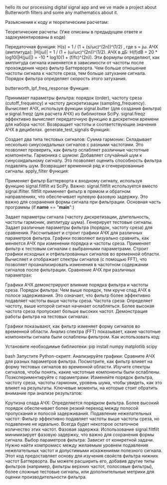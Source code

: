 hello its our processing digital signal app and we ve made a project about Butterworth filters and some any mathematics about it.


Разъяснения к коду и теоретическим расчетам:

Теоретические расчеты: (Уже описаны в предыдущем ответе и задокументированы в коде)

Передаточная функция: H(s) = 1 / (1 + (s/ωc)^(2n))^(1/2) , где s = jω.
АЧХ (амплитуда): |H(jω)| = 1 / (1 + (ω/ωc)^(2n))^(1/2).
АЧХ в дБ: H(f)dB = 20 * log10(|H(jω)|) = -10 * log10(1 + (f/fc)^(2n)).
Эти формулы определяют, как амплитуда сигнала изменяется в зависимости от частоты после прохождения через фильтр Баттерворта. Чем больше отношение частоты сигнала к частоте среза, тем больше затухание сигнала. Порядок фильтра определяет скорость этого затухания.

butterworth_lpf_freq_response Функция:

Принимает параметры фильтра: порядок (order), частоту среза (cutoff_frequency) и частоту дискретизации (sampling_frequency).
Вычисляет АЧХ, используя функции signal.butter (для создания фильтра) и signal.freqz (для расчета АЧХ) из библиотеки SciPy. signal.freqz эффективно вычисляет передаточную функцию в дискретном времени для набора частот.
Возвращает частоты и соответствующие значения АЧХ в децибелах.
generate_test_signals Функция:

Создает два типа тестовых сигналов:
Сумма гармоник: Складывает несколько синусоидальных сигналов с разными частотами. Это позволяет проверить, как фильтр ослабляет различные частотные компоненты.
Гармоника с шумом: Добавляет случайный шум к синусоидальному сигналу. Это позволяет оценить способность фильтра подавлять шум.
Возвращает временной ряд и сгенерированные сигналы.
apply_filter Функция:

Применяет фильтр Баттерворта к входному сигналу, используя функцию signal.filtfilt из SciPy.
Важно: signal.filtfilt используется вместо signal.lfilter. filtfilt применяет фильтр в прямом и обратном направлениях, что обеспечивает нулевую фазовую задержку. Это важно для сохранения формы сигнала при фильтрации.
Основная часть программы (if __name__ == "__main__":)

Задает параметры сигнала (частоту дискретизации, длительность, частоты гармоник, амплитуду шума).
Генерирует тестовые сигналы.
Задает различные параметры фильтра (порядок, частоту среза) для сравнения.
Рассчитывает и строит графики АЧХ для различных параметров фильтра. Графики позволяют визуально сравнить, как меняется АЧХ при изменении порядка и частоты среза.
Применяет фильтр к тестовым сигналам с выбранными параметрами.
Строит графики исходных и отфильтрованных сигналов во временной области.
Вычисляет и отображает спектры сигналов (с помощью FFT), что позволяет проанализировать изменения в частотном содержании сигналов после фильтрации.
Сравнение АЧХ при различных параметрах:

Графики АЧХ демонстрируют влияние порядка фильтра и частоты среза.
Порядок фильтра: Чем выше порядок, тем круче спад АЧХ в полосе задерживания. Это означает, что фильтр более эффективно подавляет частоты выше частоты среза.
Частота среза: Определяет частоту, выше которой сигнал начинает ослабляться. Более высокая частота среза пропускает больше высоких частот.
Демонстрация работы фильтра на тестовых сигналах:

Графики показывают, как фильтр изменяет форму сигналов во временной области.
Анализ спектра (FFT) показывает, какие частотные компоненты сигнала были ослаблены фильтром.
Как использовать код:

Установите необходимые библиотеки:
pip install numpy matplotlib scipy

bash
Запустите Python-скрипт.
Анализируйте графики:
Сравните АЧХ для разных параметров фильтра.
Посмотрите, как фильтр влияет на форму тестовых сигналов во временной области.
Изучите спектры сигналов, чтобы понять, какие частотные компоненты были ослаблены.
Поэкспериментируйте с параметрами: Изменяйте порядок фильтра, частоту среза, частоты гармоник, уровень шума, чтобы увидеть, как это влияет на результаты.
Ключевые моменты, на которые стоит обратить внимание при анализе результатов:

Крутизна спада АЧХ: Определяется порядком фильтра. Более высокий порядок обеспечивает более резкий переход между полосой пропускания и полосой задерживания.
Подавление нежелательных частот: Фильтр эффективно подавляет частоты выше частоты среза, но подавление не идеально. Всегда будет некоторое остаточное количество этих частот.
Фазовая задержка: Использование signal.filtfilt минимизирует фазовую задержку, что важно для сохранения формы сигнала.
Выбор параметров фильтра: Зависит от конкретной задачи. Нужно найти компромисс между желаемым уровнем подавления нежелательных частот и допустимыми искажениями полезного сигнала.
Этот код предоставляет основу для изучения свойств фильтра нижних частот Баттерворта. Вы можете расширить его, добавив другие типы фильтров (например, фильтры верхних частот, полосовые фильтры), более сложные тестовые сигналы, или дополнительные метрики для оценки производительности фильтра.